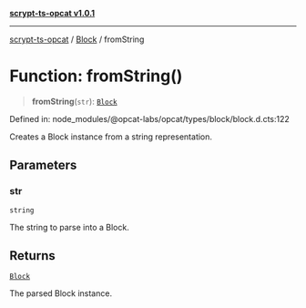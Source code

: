 [**scrypt-ts-opcat v1.0.1**](../../../README.md)

***

[scrypt-ts-opcat](../../../README.md) / [Block](../README.md) / fromString

# Function: fromString()

> **fromString**(`str`): [`Block`](../../../classes/Block.md)

Defined in: node\_modules/@opcat-labs/opcat/types/block/block.d.cts:122

Creates a Block instance from a string representation.

## Parameters

### str

`string`

The string to parse into a Block.

## Returns

[`Block`](../../../classes/Block.md)

The parsed Block instance.
